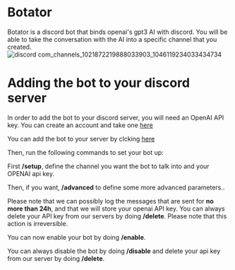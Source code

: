 # Botator
Botator is a discord bot that binds openai's gpt3 AI with discord. You will be able to take the conversation with the AI into a specific channel that you created.
![discord com_channels_1021872219888033903_1046119234033434734](https://user-images.githubusercontent.com/75439456/204105583-2abb2d77-9404-4558-bd3e-c1a70b939758.png)

# Adding the bot to your discord server
In order to add the bot to your discord server, you will need  an OpenAI API key. You can create an account and take one [here](https://beta.openai.com/account/api-keys)

You can add the bot to your server by clcking [here](https://discord.com/api/oauth2/authorize?client_id=1046051875755134996&permissions=2214808576&scope=applications.commands%20bot)

Then, run the following commands to set your bot up:

First **/setup**, define the channel you want the bot to talk into and your OPENAI api key.

Then, if you want, **/advanced** to define some more advanced parameters..

Please note that we can possibly log the messages that are sent for **no more than 24h**, and that we will store your openai API key. You can always delete your API key from our servers by doing **/delete**. Please note that this action is irreversible.

You can now enable your bot by doing **/enable**.

You can always disable the bot by doing **/disable** and delete your api key from our server by doing **/delete**.
